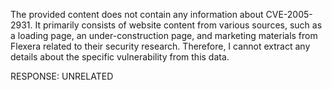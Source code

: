 The provided content does not contain any information about CVE-2005-2931. It primarily consists of website content from various sources, such as a loading page, an under-construction page, and marketing materials from Flexera related to their security research. Therefore, I cannot extract any details about the specific vulnerability from this data.

RESPONSE: UNRELATED